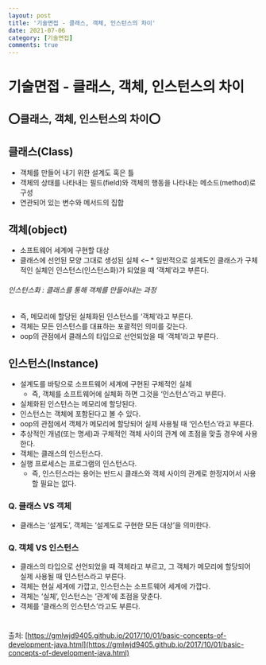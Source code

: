 ```yaml
---
layout: post
title: '기술면접 - 클래스, 객체, 인스턴스의 차이'
date: 2021-07-06
category: [기술면접]
comments: true
---
```


# 기술면접 - 클래스, 객체, 인스턴스의 차이

## ⭕클래스, 객체, 인스턴스의 차이⭕

## 클래스(Class)

- 객체를 만들어 내기 위한 설계도 혹은 틀
- 객체의 상태를 나타내는 필드(field)와 객체의 행동을 나타내는 메소드(method)로 구성
- 연관되어 있는 변수와 메서드의 집합

## 객체(object)

- 소프트웨어 세계에 구현할 대상
- 클래스에 선언된 모양 그대로 생성된 실체 <– \* 일반적으로 설계도인 클래스가 구체적인 실체인 인스턴스(인스턴스화)가 되었을 때 ‘객체’라고 부른다.

###### 인스턴스화 : 클래스를 통해 객체를 만들어내는 과정

- 즉, 메모리에 할당된 실체화된 인스턴스를 ‘객체’라고 부른다.
- 객체는 모든 인스턴스를 대표하는 포괄적인 의미를 갖는다.
- oop의 관점에서 클래스의 타입으로 선언되었을 때 ‘객체’라고 부른다.

## 인스턴스(Instance)

- 설계도를 바탕으로 소프트웨어 세계에 구현된 구체적인 실체
  - 즉, 객체를 소프트웨어에 실체화 하면 그것을 ‘인스턴스’라고 부른다.
- 실체화된 인스턴스는 메모리에 할당된다.
- 인스턴스는 객체에 포함된다고 볼 수 있다.
- oop의 관점에서 객체가 메모리에 할당되어 실제 사용될 때 ‘인스턴스’라고 부른다.
- 추상적인 개념(또는 명세)과 구체적인 객체 사이의 관계 에 초점을 맞출 경우에 사용한다.
- 객체는 클래스의 인스턴스다.
- 실행 프로세스는 프로그램의 인스턴스다.
  - 즉, 인스턴스라는 용어는 반드시 클래스와 객체 사이의 관계로 한정지어서 사용할 필요는 없다.

### Q. 클래스 VS 객체

- 클래스는 ‘설계도’, 객체는 ‘설계도로 구현한 모든 대상’을 의미한다.

### Q. 객체 VS 인스턴스

- 클래스의 타입으로 선언되었을 때 객체라고 부르고, 그 객체가 메모리에 할당되어 실제 사용될 때 인스턴스라고 부른다.
- 객체는 현실 세계에 가깝고, 인스턴스는 소프트웨어 세계에 가깝다.
- 객체는 ‘실체’, 인스턴스는 ‘관계’에 초점을 맞춘다.
- 객체를 ‘클래스의 인스턴스’라고도 부른다.

#

출처: [https://gmlwjd9405.github.io/2017/10/01/basic-concepts-of-development-java.html](https://gmlwjd9405.github.io/2017/10/01/basic-concepts-of-development-java.html)
